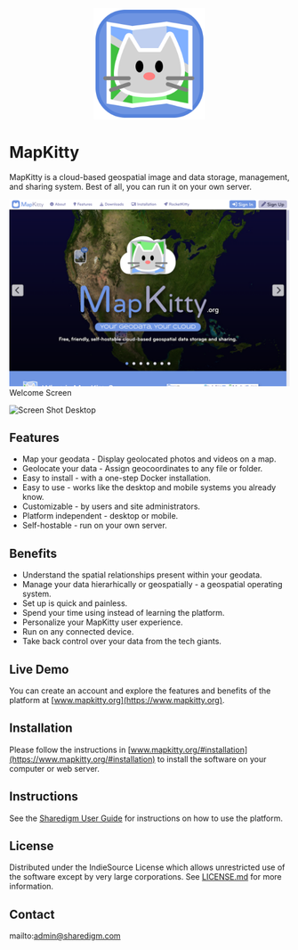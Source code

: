 <p align="center" style="text-align:center">
	<img src="images/logos/logo.svg" width="200">
</p>

# MapKitty

MapKitty is a cloud-based geospatial image and data storage, management, and sharing system. Best of all, you can run it on your own server.

![Screen Shot](images/screen-shots/welcome.png)
Welcome Screen

![Screen Shot](images/screen-shots/desktop.png)
Desktop

## Features

- Map your geodata - Display geolocated photos and videos on a map.
- Geolocate your data - Assign geocoordinates to any file or folder.
- Easy to install - with a one-step Docker installation.
- Easy to use - works like the desktop and mobile systems you already know.
- Customizable - by users and site administrators.
- Platform independent - desktop or mobile.
- Self-hostable - run on your own server.

## Benefits

- Understand the spatial relationships present within your geodata.
- Manage your data hierarhically or geospatially - a geospatial operating system.
- Set up is quick and painless.
- Spend your time using instead of learning the platform.
- Personalize your MapKitty user experience.
- Run on any connected device.
- Take back control over your data from the tech giants.

## Live Demo

You can create an account and explore the features and benefits of the platform at [www.mapkitty.org](https://www.mapkitty.org).

## Installation

Please follow the instructions in [www.mapkitty.org/#installation](https://www.mapkitty.org/#installation) to install the software on your computer or web server.

## Instructions

See the [Sharedigm User Guide](https://www.sharedigm.com/#help) for instructions on how to use the platform.

## License

Distributed under the IndieSource License which allows unrestricted use of the software except by very large corporations. See [LICENSE.md](LICENSE.md) for more information.

## Contact

mailto:admin@sharedigm.com

